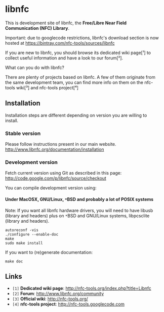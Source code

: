 # libnfc #
This is development site of libnfc, the **Free/Libre Near Field Communication (NFC) Library**.

Important: due to googlecode restrictions, libnfc's download section is now hosted at https://bintray.com/nfc-tools/sources/libnfc

If you are new to libnfc, you should browse its dedicated wiki page[¹] to collect useful information and have a look to our forum[²].

What can you do with libnfc?

There are plenty of projects based on libnfc.
A few of them originate from the same development team, you can find more info on them on the nfc-tools wiki[³] and nfc-tools project[⁴]

## Installation ##
Installation steps are different depending on version you are willing to install.

### Stable version ###
Please follow instructions present in our main website.
http://www.libnfc.org/documentation/installation

### Development version ###
Fetch current version using Git as described in this page: http://code.google.com/p/libnfc/source/checkout

You can compile development version using:
#### Under MacOSX, GNU/Linux, `*`BSD and probably a lot of POSIX systems ####
Note: If you want all libnfc hardware drivers, you will need to have libusb (library and headers) plus on `*`BSD and GNU/Linux systems, libpcsclite (library and headers).

```
autoreconf -vis
./configure --enable-doc
make
sudo make install
```

If you want to (re)generate documentation:
```
make doc
```

## Links ##
  * `[1]` **Dedicated wiki page**: http://nfc-tools.org/index.php?title=Libnfc
  * `[2]` **Forum**: http://www.libnfc.org/community
  * `[3]` **Official wiki**: http://nfc-tools.org/
  * `[4]` **nfc-tools project**: http://nfc-tools.googlecode.com